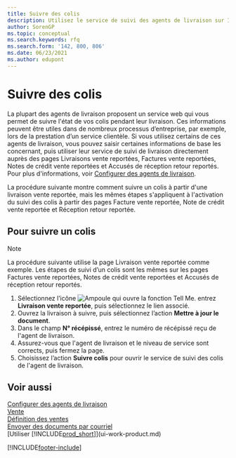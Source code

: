 ```yaml
---
title: Suivre des colis
description: Utilisez le service de suivi des agents de livraison sur Internet pour suivre les colis et suivre l’avancement d’une livraison.
author: SorenGP
ms.topic: conceptual
ms.search.keywords: rfq
ms.search.form: '142, 800, 806'
ms.date: 06/23/2021
ms.author: edupont
---
```

# <a name="track-packages" />Suivre des colis
La plupart des agents de livraison proposent un service web qui vous permet de suivre l'état de vos colis pendant leur livraison. Ces informations peuvent être utiles dans de nombreux processus d’entreprise, par exemple, lors de la prestation d’un service clientèle. Si vous utilisez certains de ces agents de livraison, vous pouvez saisir certaines informations de base les concernant, puis utiliser leur service de suivi de livraison directement auprès des pages Livraisons vente reportées, Factures vente reportées, Notes de crédit vente reportées et Accusés de réception retour reportés. Pour plus d'informations, voir [Configurer des agents de livraison](sales-how-to-set-up-shipping-agents.md). 

La procédure suivante montre comment suivre un colis à partir d'une livraison vente reportée, mais les mêmes étapes s'appliquent à l'activation du suivi des colis à partir des pages Facture vente reportée, Note de crédit vente reportée et Réception retour reportée.  

## <a name="to-track-a-package" />Pour suivre un colis

> [!NOTE]
> La procédure suivante utilise la page Livraison vente reportée comme exemple. Les étapes de suivi d’un colis sont les mêmes sur les pages Factures vente reportées, Notes de crédit vente reportées et Accusés de réception retour reportés.

1. Sélectionnez l’icône ![Ampoule qui ouvre la fonction Tell Me.](media/ui-search/search_small.png "Dites-moi ce que vous voulez faire") entrez **Livraison vente reportée**, puis sélectionnez le lien associé.
2. Ouvrez la livraison à suivre, puis sélectionnez l’action **Mettre à jour le document**.
3. Dans le champ **N° récépissé**, entrez le numéro de récépissé reçu de l'agent de livraison. 
4. Assurez-vous que l'agent de livraison et le niveau de service sont corrects, puis fermez la page.
5. Choisissez l’action **Suivre colis** pour ouvrir le service de suivi des colis de l'agent de livraison.

## <a name="see-also" />Voir aussi

[Configurer des agents de livraison](sales-how-to-set-up-shipping-agents.md)  
[Vente](sales-manage-sales.md)  
[Définition des ventes](sales-setup-sales.md)  
[Envoyer des documents par courriel](ui-how-send-documents-email.md)  
[Utiliser [!INCLUDE[prod_short](includes/prod_short.md)]](ui-work-product.md)


[!INCLUDE[footer-include](includes/footer-banner.md)]
